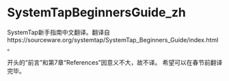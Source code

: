 # SystemTapBeginnersGuide_zh

SystemTap新手指南中文翻译。翻译自https://sourceware.org/systemtap/SystemTap_Beginners_Guide/index.html 。

开头的“前言”和第7章“References”因意义不大，故不译。
希望可以在春节前翻译完毕。
